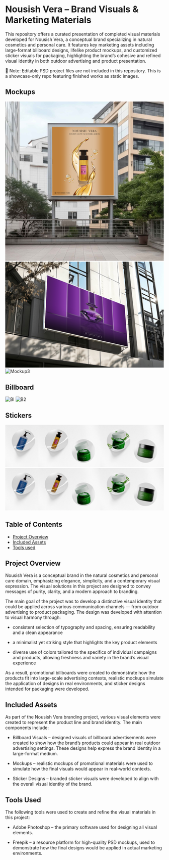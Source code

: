 # Nousish Vera – Brand Visuals & Marketing Materials

This repository offers a curated presentation of completed visual materials developed for Nousish Vera, a conceptual brand specializing in natural cosmetics and personal care. It features key marketing assets including large-format billboard designs, lifelike product mockups, and customized sticker visuals for packaging, highlighting the brand’s cohesive and refined visual identity in both outdoor advertising and product presentation.

🛑 Note: Editable PSD project files are not included in this repository. This is a showcase-only repo featuring finished works as static images.

## Mockups 
![Mockup1](https://raw.githubusercontent.com/nejrariizviic/Nousish-Vera-Brand-Visuals/main/Mockups/mockup1.png)
![Mockup2](https://raw.githubusercontent.com/nejrariizviic/Nousish-Vera-Brand-Visuals/main/Mockups/mockup3.png)
![Mockup3](https://raw.githubusercontent.com/nejrariizviic/Nousish-Vera-Brand-Visuals/main/Mockups/mockup2.png)


## Billboard
![Bl](https://raw.githubusercontent.com/nejrariizviic/Nousish-Vera-Brand-Visuals/refs/heads/main/Assets/Billboards/Billboard3.png)
![B2](https://raw.githubusercontent.com/nejrariizviic/Nousish-Vera-Brand-Visuals/refs/heads/main/Assets/Billboards/Billboard2.png)

## Stickers
![Sticker1](https://raw.githubusercontent.com/nejrariizviic/Nousish-Vera-Brand-Visuals/refs/heads/main/Mockups/stickers.png)
![Sticker1](https://raw.githubusercontent.com/nejrariizviic/Nousish-Vera-Brand-Visuals/refs/heads/main/Mockups/stickers.png)



## Table of Contents  
- [Project Overview](#project-overview)  
- [Included Assets](#included-assets)  
- [Tools used](#tools-used)


## Project Overview

Nousish Vera is a conceptual brand in the natural cosmetics and personal care domain, emphasizing elegance, simplicity, and a contemporary visual expression. The visual solutions in this project are designed to convey messages of purity, clarity, and a modern approach to branding.

The main goal of the project was to develop a distinctive visual identity that could be applied across various communication channels — from outdoor advertising to product packaging. The design was developed with attention to visual harmony through:

- consistent selection of typography and spacing, ensuring readability and a clean appearance

- a minimalist yet striking style that highlights the key product elements

- diverse use of colors tailored to the specifics of individual campaigns and products, allowing freshness and variety in the brand’s visual experience

As a result, promotional billboards were created to demonstrate how the products fit into large-scale advertising contexts, realistic mockups simulate the application of designs in real environments, and sticker designs intended for packaging were developed.



## Included Assets

As part of the Nousish Vera branding project, various visual elements were created to represent the product line and brand identity. The main components include:

- Billboard Visuals – designed visuals of billboard advertisements were created to show how the brand’s products could appear in real outdoor advertising settings. These designs help express the brand identity in a large-format medium.

- Mockups – realistic mockups of promotional materials were used to simulate how the final visuals would appear in real-world contexts.

- Sticker Designs – branded sticker visuals were developed to align with the overall visual identity of the brand. 


## Tools Used

The following tools were used to create and refine the visual materials in this project:

- Adobe Photoshop – the primary software used for designing all visual elements.

- Freepik – a resource platform for high-quality PSD mockups, used to demonstrate how the final designs would be applied in actual marketing environments.




